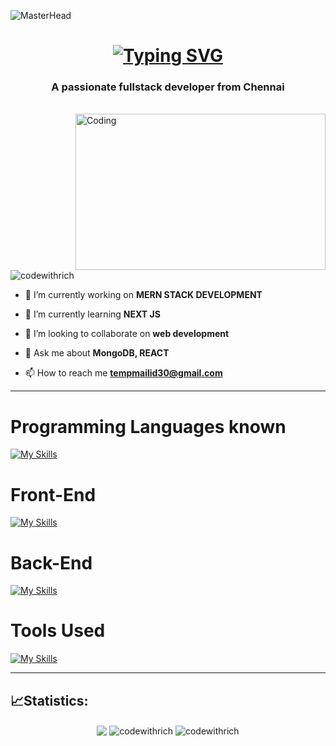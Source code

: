 ![MasterHead](https://www.digitalsolutionservices.com/img/services/web%20development.gif)
<h1 align='center'><a id="typo" href="https://git.io/typing-svg"><img src="https://readme-typing-svg.demolab.com?font=roboto+mono&weight=600&size=25&duration=3000&pause=1000&color=F7F7F7&center=true&width=435&lines=Hi%2C+I'm+Richardson.D;+I'm+a+UI%2FUX+Designer;I'm+a+MERN+stack+Developer";+"I'm+a+FREELANCER" alt="Typing SVG" /></a></h1>

<h3 align="center">A passionate fullstack developer from Chennai</h3>
<br>
<img align="right" alt="Coding" height='250' width="400" src="https://media2.giphy.com/media/qgQUggAC3Pfv687qPC/giphy.gif")

<p align="left"> <img src="https://komarev.com/ghpvc/?username=codewithrich&label=Profile%20views&color=0e75b6&style=plastic" alt="codewithrich" /> </p>


- 🔭 I’m currently working on **MERN STACK DEVELOPMENT**

- 🌱 I’m currently learning **NEXT JS**

- 👯 I’m looking to collaborate on **web development**

- 💬 Ask me about **MongoDB, REACT**

- 📫 How to reach me **tempmailid30@gmail.com**


<hr>

# Programming Languages known
[![My Skills](https://skillicons.dev/icons?i=c,cpp,py,django,java,perl)](https://skillicons.dev)
<br/>

# Front-End
[![My Skills](https://skillicons.dev/icons?i=html,css,sass,bootstrap,js,nextjs,figma)](https://skillicons.dev)
<br/>

# Back-End
[![My Skills](https://skillicons.dev/icons?i=mysql,django,express,mongodb)](https://skillicons.dev)
<br />

# Tools Used
[![My Skills](https://skillicons.dev/icons?i=vscode,github,linux,xd,figma)](https://skillicons.dev)
<hr>
<h2>📈Statistics:</h2>

<p align="center"> 
<img align="center" src = "https://github-readme-stats.vercel.app/api?username=codewithrich&show_icons=true&theme=dracula"/>
<img align="center" src="https://github-readme-stats.vercel.app/api/top-langs/?username=codewithrich&layout=compact&theme=dracula" alt="codewithrich"/>
<img align="center" src="https://github-readme-streak-stats.herokuapp.com/?user=codewithrich&theme=dark" alt="codewithrich"/></p>
